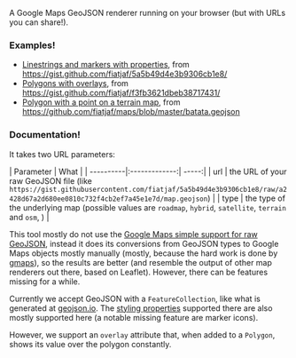 A Google Maps GeoJSON renderer running on your browser (but with URLs you can share!).

### Examples!

* [Linestrings and markers with properties](http://fiatjaf.alhur.es/geojson/?type=hybrid&url=https://gist.githubusercontent.com/fiatjaf/5a5b49d4e3b9306cb1e8/raw/a2428d67a2d680ee0810c732f4cb2ef7a45e1e7d/map.geojson/), from https://gist.github.com/fiatjaf/5a5b49d4e3b9306cb1e8/
* [Polygons with overlays](http://fiatjaf.alhur.es/geojson/?url=https://gist.githubusercontent.com/fiatjaf/f3fb3621dbeb38717431/raw/dacbded21836ad376a944964ba6295fa4d345f4f/map.geojson/), from https://gist.github.com/fiatjaf/f3fb3621dbeb38717431/
* [Polygon with a point on a terrain map](http://fiatjaf.alhur.es/geojson/?type=terrain&src=http://rawgit.com/fiatjaf/maps/master/batata.geojson/), from https://github.com/fiatjaf/maps/blob/master/batata.geojson

### Documentation!

It takes two URL parameters:

| Parameter | What |
| ----------|:-------------:| -----:|
| url       | the URL of your raw GeoJSON file (like `https://gist.githubusercontent.com/fiatjaf/5a5b49d4e3b9306cb1e8/raw/a2428d67a2d680ee0810c732f4cb2ef7a45e1e7d/map.geojson`) |
| type      | the type of the underlying map (possible values are `roadmap`, `hybrid`, `satellite`, `terrain` and `osm`, ) |

This tool mostly do not use the [Google Maps simple support for raw GeoJSON](https://developers.google.com/maps/documentation/javascript/examples/layer-data-simple), instead it does its conversions from GeoJSON types to Google Maps objects mostly manually (mostly, because the hard work is done by [gmaps](http://hpneo.github.io/gmaps/)), so the results are better (and resemble the output of other map renderers out there, based on Leaflet). However, there can be features missing for a while.

Currently we accept GeoJSON with a `FeatureCollection`, like what is generated at [geojson.io](http://geojson.io). The [styling properties](https://github.com/mapbox/simplestyle-spec/tree/master/1.1.0) supported there are also mostly supported here (a notable missing feature are marker icons).

However, we support an `overlay` attribute that, when added to a `Polygon`, shows its value over the polygon constantly.
